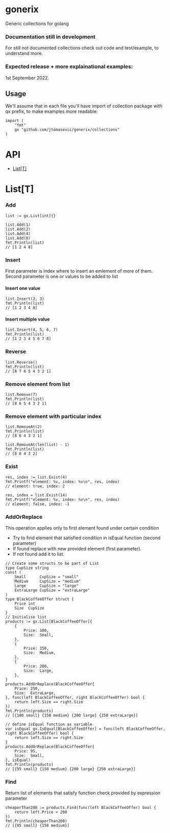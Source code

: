 # gonerix
Generic collections for golang

### Documentation still in development 

For still not documented collections check out code and test/example, to understand more. 

### Expected release + more explainational examples: 
1st September 2022.
## Usage

We'll assume that in each file you'll have import of collection package with qx prefix, to make examples more readable:
```
import (
	"fmt"
	gx "github.com/jtomasevic/gonerix/collections"
)
```
# API
- [List[T]](https://github.com/jtomasevic/gonerix/edit/main/README.md#listt)

# List[T]

### Add
```
list := gx.List[int]{}

list.Add(1)
list.Add(2)
list.Add(4)
list.Add(8)
fmt.Println(list)
// [1 2 4 8]
```
### Insert
First parameter is index where to insert an emlement of more of them.
Second parameter is one or values to be added to list
#### Insert one value
```
list.Insert(2, 3)
fmt.Println(list)
// [1 2 3 4 8]
```
#### Insert multiple value
```
list.Insert(4, 5, 6, 7)
fmt.Println(list)
// [1 2 3 4 5 6 7 8]
````
### Reverse
```
list.Reverse()
fmt.Println(list)
// [8 7 6 5 4 3 2 1]
```
### Remove element from list
```
list.Remove(7)
fmt.Println(list)
// [8 6 5 4 3 2 1]
```
### Remove element with particular index
```
list.RemoveAt(2)
fmt.Println(list)
// [8 6 4 3 2 1]

list.RemoveAt(len(list) - 1)
fmt.Println(list)
// [8 6 4 3 2]
```
### Exist
```
res, index := list.Exist(4)
fmt.Printf("element: %v, index: %v\n", res, index)
// element: true, index: 2

res, index = list.Exist(14)
fmt.Printf("element: %v, index: %v\n", res, index)
// element: false, index: -1
```

### AddOrReplace
This operation applies only to first element found under certain condition
- Try to find element that satisfied condition in isEqual function (second parameter)
- If found replace with new provided element (first parameter).
- If not found add it to list.
```
// Create some structs to be part of List
type CupSize string
const (
	Small      CupSize = "small"
	Medium     CupSize = "medium"
	Large      CupSize = "large"
	ExtraLarge CupSize = "extraLarge"
)
type BlackCoffeeOffer struct {
	Price int
	Size  CupSize
}
// Initialise list
products := gx.List[BlackCoffeeOffer]{
	{
		Price: 100,
		Size:  Small,
	},
	{
		Price: 150,
		Size:  Medium,
	},
	{
		Price: 200,
		Size:  Large,
	},
}
products.AddOrReplace(BlackCoffeeOffer{
	Price: 250,
	Size:  ExtraLarge,
}, func(left BlackCoffeeOffer, right BlackCoffeeOffer) bool {
	return left.Size == right.Size
})
fmt.Println(products)
// [{100 small} {150 medium} {200 large} {250 extraLarge}]

// define isEqual function as variable
var isEqual gx.IsEqual[BlackCoffeeOffer] = func(left BlackCoffeeOffer, right BlackCoffeeOffer) bool {
	return left.Size == right.Size
}
products.AddOrReplace(BlackCoffeeOffer{
	Price: 95,
	Size:  Small,
}, isEqual)
fmt.Println(products)
// [{95 small} {150 medium} {200 large} {250 extraLarge}]
```
### Find
Return list of elements that satisfy function check provided by expression parameter
```
cheaperThan200 := products.Find(func(left BlackCoffeeOffer) bool {
	return left.Price < 200
})
fmt.Println(cheaperThan200)
// [{95 small} {150 medium}]
```


